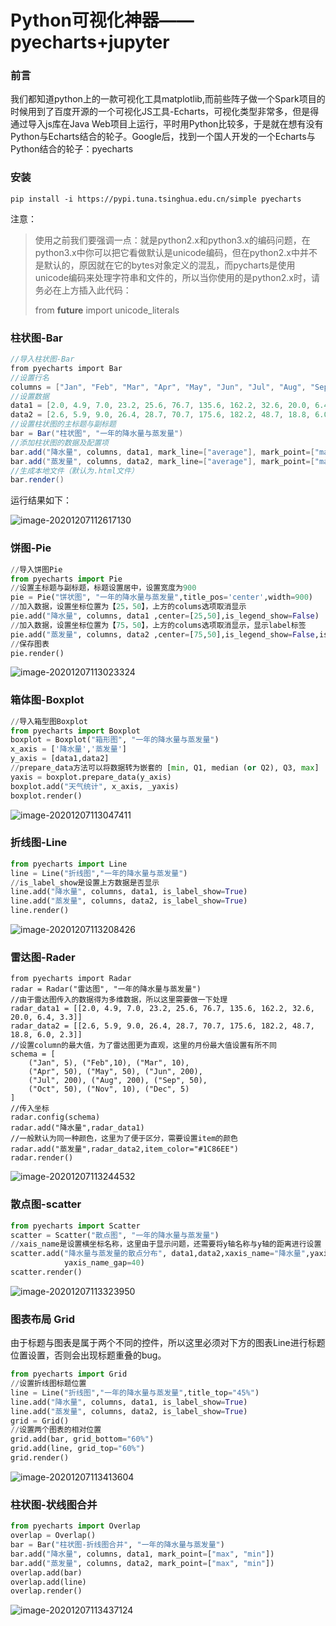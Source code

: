 # Python可视化神器——pyecharts+jupyter

### **前言**

我们都知道python上的一款可视化工具matplotlib,而前些阵子做一个Spark项目的时候用到了百度开源的一个可视化JS工具-Echarts，可视化类型非常多，但是得通过导入js库在Java Web项目上运行，平时用Python比较多，于是就在想有没有Python与Echarts结合的轮子。Google后，找到一个国人开发的一个Echarts与Python结合的轮子：pyecharts



### **安装**

```
pip install -i https://pypi.tuna.tsinghua.edu.cn/simple pyecharts
```

注意：

> 使用之前我们要强调一点：就是python2.x和python3.x的编码问题，在python3.x中你可以把它看做默认是unicode编码，但在python2.x中并不是默认的，原因就在它的bytes对象定义的混乱，而pycharts是使用unicode编码来处理字符串和文件的，所以当你使用的是python2.x时，请务必在上方插入此代码：
>
> from **future** import unicode_literals



### **柱状图-Bar**

```csharp
//导入柱状图-Bar
from pyecharts import Bar
//设置行名
columns = ["Jan", "Feb", "Mar", "Apr", "May", "Jun", "Jul", "Aug", "Sep", "Oct", "Nov", "Dec"]
//设置数据
data1 = [2.0, 4.9, 7.0, 23.2, 25.6, 76.7, 135.6, 162.2, 32.6, 20.0, 6.4, 3.3]
data2 = [2.6, 5.9, 9.0, 26.4, 28.7, 70.7, 175.6, 182.2, 48.7, 18.8, 6.0, 2.3]
//设置柱状图的主标题与副标题
bar = Bar("柱状图", "一年的降水量与蒸发量")
//添加柱状图的数据及配置项
bar.add("降水量", columns, data1, mark_line=["average"], mark_point=["max", "min"])
bar.add("蒸发量", columns, data2, mark_line=["average"], mark_point=["max", "min"])
//生成本地文件（默认为.html文件）
bar.render()
```

运行结果如下：

![image-20201207112617130](../assets/pyecharts.assets/image-20201207112617130.png)





### **饼图-Pie**

```python
//导入饼图Pie
from pyecharts import Pie
//设置主标题与副标题，标题设置居中，设置宽度为900
pie = Pie("饼状图", "一年的降水量与蒸发量",title_pos='center',width=900)
//加入数据，设置坐标位置为【25，50】，上方的colums选项取消显示
pie.add("降水量", columns, data1 ,center=[25,50],is_legend_show=False)
//加入数据，设置坐标位置为【75，50】，上方的colums选项取消显示，显示label标签
pie.add("蒸发量", columns, data2 ,center=[75,50],is_legend_show=False,is_label_show=True)
//保存图表
pie.render()
```

![image-20201207113023324](../assets/pyecharts.assets/image-20201207113023324.png)



### **箱体图-Boxplot**

```python
//导入箱型图Boxplot
from pyecharts import Boxplot 
boxplot = Boxplot("箱形图", "一年的降水量与蒸发量")
x_axis = ['降水量','蒸发量']
y_axis = [data1,data2]
//prepare_data方法可以将数据转为嵌套的 [min, Q1, median (or Q2), Q3, max]
yaxis = boxplot.prepare_data(y_axis)       
boxplot.add("天气统计", x_axis, _yaxis)
boxplot.render()
```

![image-20201207113047411](../assets/pyecharts.assets/image-20201207113047411.png)





### **折线图-Line**

```python
from pyecharts import Line
line = Line("折线图","一年的降水量与蒸发量")
//is_label_show是设置上方数据是否显示
line.add("降水量", columns, data1, is_label_show=True)
line.add("蒸发量", columns, data2, is_label_show=True)
line.render()
```

![image-20201207113208426](../assets/pyecharts.assets/image-20201207113208426.png)





### **雷达图-Rader**

```
from pyecharts import Radar
radar = Radar("雷达图", "一年的降水量与蒸发量")
//由于雷达图传入的数据得为多维数据，所以这里需要做一下处理
radar_data1 = [[2.0, 4.9, 7.0, 23.2, 25.6, 76.7, 135.6, 162.2, 32.6, 20.0, 6.4, 3.3]]
radar_data2 = [[2.6, 5.9, 9.0, 26.4, 28.7, 70.7, 175.6, 182.2, 48.7, 18.8, 6.0, 2.3]]
//设置column的最大值，为了雷达图更为直观，这里的月份最大值设置有所不同
schema = [ 
    ("Jan", 5), ("Feb",10), ("Mar", 10),
    ("Apr", 50), ("May", 50), ("Jun", 200),
    ("Jul", 200), ("Aug", 200), ("Sep", 50),
    ("Oct", 50), ("Nov", 10), ("Dec", 5)
]
//传入坐标
radar.config(schema)
radar.add("降水量",radar_data1)
//一般默认为同一种颜色，这里为了便于区分，需要设置item的颜色
radar.add("蒸发量",radar_data2,item_color="#1C86EE")
radar.render()
```

![image-20201207113244532](../assets/pyecharts.assets/image-20201207113244532.png)





### **散点图-scatter**

```python
from pyecharts import Scatter
scatter = Scatter("散点图", "一年的降水量与蒸发量")
//xais_name是设置横坐标名称，这里由于显示问题，还需要将y轴名称与y轴的距离进行设置
scatter.add("降水量与蒸发量的散点分布", data1,data2,xaxis_name="降水量",yaxis_name="蒸发量",
            yaxis_name_gap=40)
scatter.render()
```

![image-20201207113323950](../assets/pyecharts.assets/image-20201207113323950.png)



### 图表布局 Grid

由于标题与图表是属于两个不同的控件，所以这里必须对下方的图表Line进行标题位置设置，否则会出现标题重叠的bug。

```python
from pyecharts import Grid
//设置折线图标题位置
line = Line("折线图","一年的降水量与蒸发量",title_top="45%")
line.add("降水量", columns, data1, is_label_show=True)
line.add("蒸发量", columns, data2, is_label_show=True)
grid = Grid()
//设置两个图表的相对位置
grid.add(bar, grid_bottom="60%")
grid.add(line, grid_top="60%")
grid.render()
```

![image-20201207113413604](../assets/pyecharts.assets/image-20201207113413604.png)





### 柱状图-状线图合并

```python
from pyecharts import Overlap
overlap = Overlap()
bar = Bar("柱状图-折线图合并", "一年的降水量与蒸发量")
bar.add("降水量", columns, data1, mark_point=["max", "min"])
bar.add("蒸发量", columns, data2, mark_point=["max", "min"])
overlap.add(bar)
overlap.add(line)
overlap.render()
```

![image-20201207113437124](../assets/pyecharts.assets/image-20201207113437124.png)